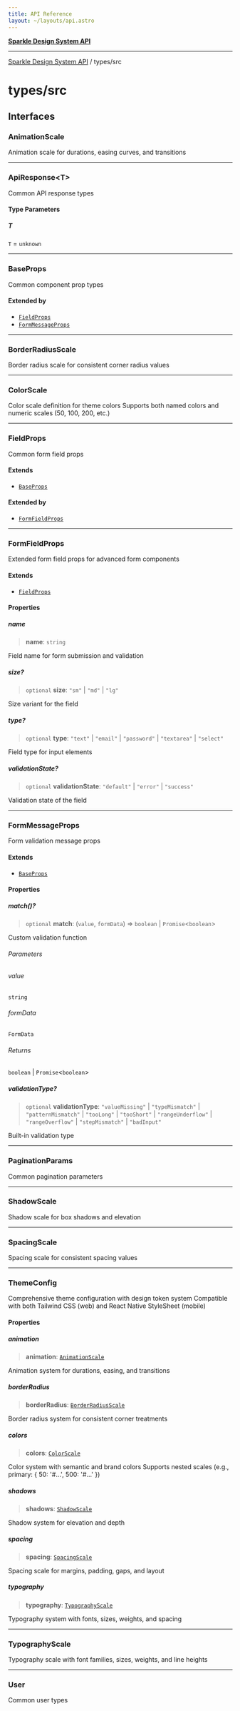 ```yaml
---
title: API Reference
layout: ~/layouts/api.astro
---
```


[**Sparkle Design System API**](../README.md)

***

[Sparkle Design System API](../README.md) / types/src

# types/src

## Interfaces

### AnimationScale

Animation scale for durations, easing curves, and transitions

***

### ApiResponse\<T\>

Common API response types

#### Type Parameters

##### T

`T` = `unknown`

***

### BaseProps

Common component prop types

#### Extended by

- [`FieldProps`](#fieldprops)
- [`FormMessageProps`](#formmessageprops)

***

### BorderRadiusScale

Border radius scale for consistent corner radius values

***

### ColorScale

Color scale definition for theme colors
Supports both named colors and numeric scales (50, 100, 200, etc.)

***

### FieldProps

Common form field props

#### Extends

- [`BaseProps`](#baseprops)

#### Extended by

- [`FormFieldProps`](#formfieldprops)

***

### FormFieldProps

Extended form field props for advanced form components

#### Extends

- [`FieldProps`](#fieldprops)

#### Properties

##### name

> **name**: `string`

Field name for form submission and validation

##### size?

> `optional` **size**: `"sm"` \| `"md"` \| `"lg"`

Size variant for the field

##### type?

> `optional` **type**: `"text"` \| `"email"` \| `"password"` \| `"textarea"` \| `"select"`

Field type for input elements

##### validationState?

> `optional` **validationState**: `"default"` \| `"error"` \| `"success"`

Validation state of the field

***

### FormMessageProps

Form validation message props

#### Extends

- [`BaseProps`](#baseprops)

#### Properties

##### match()?

> `optional` **match**: (`value`, `formData`) => `boolean` \| `Promise`\<`boolean`\>

Custom validation function

###### Parameters

###### value

`string`

###### formData

`FormData`

###### Returns

`boolean` \| `Promise`\<`boolean`\>

##### validationType?

> `optional` **validationType**: `"valueMissing"` \| `"typeMismatch"` \| `"patternMismatch"` \| `"tooLong"` \| `"tooShort"` \| `"rangeUnderflow"` \| `"rangeOverflow"` \| `"stepMismatch"` \| `"badInput"`

Built-in validation type

***

### PaginationParams

Common pagination parameters

***

### ShadowScale

Shadow scale for box shadows and elevation

***

### SpacingScale

Spacing scale for consistent spacing values

***

### ThemeConfig

Comprehensive theme configuration with design token system
Compatible with both Tailwind CSS (web) and React Native StyleSheet (mobile)

#### Properties

##### animation

> **animation**: [`AnimationScale`](#animationscale)

Animation system for durations, easing, and transitions

##### borderRadius

> **borderRadius**: [`BorderRadiusScale`](#borderradiusscale)

Border radius system for consistent corner treatments

##### colors

> **colors**: [`ColorScale`](#colorscale)

Color system with semantic and brand colors
Supports nested scales (e.g., primary: { 50: '#...', 500: '#...' })

##### shadows

> **shadows**: [`ShadowScale`](#shadowscale)

Shadow system for elevation and depth

##### spacing

> **spacing**: [`SpacingScale`](#spacingscale)

Spacing scale for margins, padding, gaps, and layout

##### typography

> **typography**: [`TypographyScale`](#typographyscale)

Typography system with fonts, sizes, weights, and spacing

***

### TypographyScale

Typography scale with font families, sizes, weights, and line heights

***

### User

Common user types
